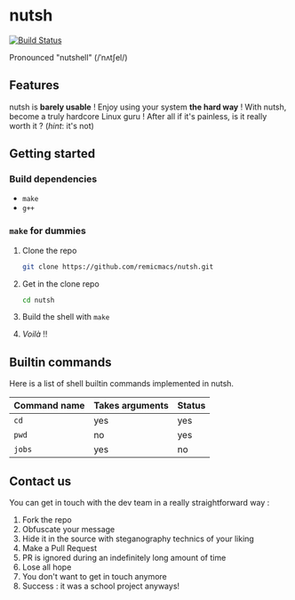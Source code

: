 # nutsh

[![Build Status](https://travis-ci.com/remicmacs/nutsh.svg?branch=master)](https://travis-ci.com/remicmacs/nutsh)

Pronounced "nutshell" (/ˈnʌtʃel/)

## Features

nutsh is **barely usable** ! Enjoy using your system **the hard way** ! With nutsh, become a truly hardcore Linux guru ! After all if it's painless, is it really worth it ? (*hint*: it's not)

## Getting started

### Build dependencies

* `make`
* `g++`

### `make` for dummies

1. Clone the repo

   ```bash
   git clone https://github.com/remicmacs/nutsh.git
   ```

2. Get in the clone repo

    ```bash
    cd nutsh
    ```

3. Build the shell with `make`
4. *Voilà* !!

## Builtin commands

Here is a list of shell builtin commands implemented in nutsh.

| Command name | Takes arguments | Status |
|--------|-----|-----|
| `cd`   | yes | yes |
| `pwd`  | no  | yes |
| `jobs` | yes | no  |

## Contact us

You can get in touch with the dev team in a really straightforward way :

1. Fork the repo
2. Obfuscate your message
3. Hide it in the source with steganography technics of your liking
4. Make a Pull Request
5. PR is ignored during an indefinitely long amount of time
6. Lose all hope
7. You don't want to get in touch anymore
8. Success : it was a school project anyways!